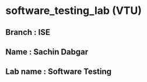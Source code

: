 # software_testing_lab (VTU)
## Branch : ISE
## Name : Sachin Dabgar
## Lab name : Software Testing
